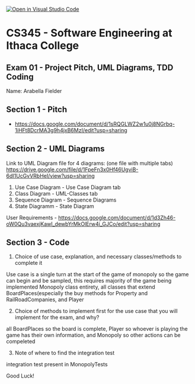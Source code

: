 [![Open in Visual Studio Code](https://classroom.github.com/assets/open-in-vscode-c66648af7eb3fe8bc4f294546bfd86ef473780cde1dea487d3c4ff354943c9ae.svg)](https://classroom.github.com/online_ide?assignment_repo_id=10260444&assignment_repo_type=AssignmentRepo)
# CS345 - Software Engineering at Ithaca College
## Exam 01 - Project Pitch, UML Diagrams, TDD Coding

Name: Arabella Fielder

## Section 1 - Pitch 
- https://docs.google.com/document/d/1sRQGLWZ2w1u0j8NGrbq-1iHFt8DcrMA3g9h4jxB6MzI/edit?usp=sharing

## Section 2 - UML Diagrams

Link to UML Diagram file for 4 diagrams: 
(one file with multiple tabs)
https://drive.google.com/file/d/1FpeFn3x0Hf46UgviB-6dI1UcGvVRbHeI/view?usp=sharing
1. Use Case Diagram - Use Case Diagram tab
2. Class Diagram - UML-Classes tab
3. Sequence Diagram - Sequence Diagrams
4. State Diagramm - State Diagram

User Requirements - https://docs.google.com/document/d/1d3Zh46-oW0Qu3vaexjKawI_dewbYrMkOlErw4i_GJCo/edit?usp=sharing

## Section 3 - Code 
1. Choice of use case, explanation, and necessary classes/methods to complete it

  Use case is a single turn at the start of the game of monopoly so the game can begin and be sampled, this requires majority of the game being implemented
  Monopoly class entirety, all classes that extend BoardPlaces(especially the buy methods for Property and RailRoadCompanies, and Player

2. Choice of methods to implement first for the use case that you will implement for the exam, and why?

  all BoardPlaces so the board is complete, Player so whoever is playing the game has their own information, and Monopoly so other actions can be compeleted
  
3. Note of where to find the integration test

  integration test present in MonopolyTests


Good Luck!

